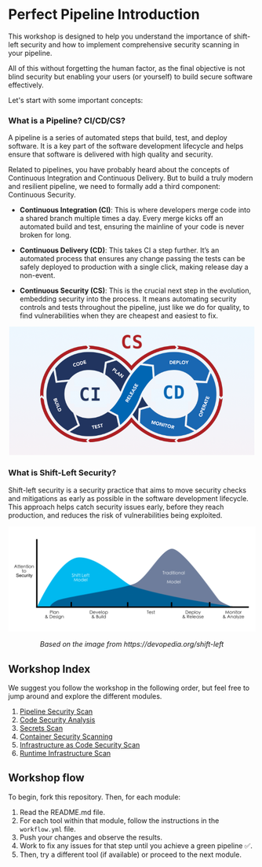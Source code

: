 # Perfect Pipeline Introduction

This workshop is designed to help you understand the importance of shift-left security and how to implement comprehensive security scanning in your pipeline.

All of this without forgetting the human factor, as the final objective is not blind security but enabling your users (or yourself) to build secure software effectively.

Let's start with some important concepts:

### What is a Pipeline? CI/CD/CS?

A pipeline is a series of automated steps that build, test, and deploy software. It is a key part of the software development lifecycle and helps ensure that software is delivered with high quality and security.

Related to pipelines, you have probably heard about the concepts of Continuous Integration and Continuous Delivery. But to build a truly modern and resilient pipeline, we need to formally add a third component: Continuous Security.

- **Continuous Integration (CI)**: This is where developers merge code into a shared branch multiple times a day. Every merge kicks off an automated build and test, ensuring the mainline of your code is never broken for long.

- **Continuous Delivery (CD)**: This takes CI a step further. It’s an automated process that ensures any change passing the tests can be safely deployed to production with a single click, making release day a non-event.

- **Continuous Security (CS)**: This is the crucial next step in the evolution, embedding security into the process. It means automating security controls and tests throughout the pipeline, just like we do for quality, to find vulnerabilities when they are cheapest and easiest to fix.

<p align="center">
<img src="./imgs/CI_CD_CS.png" alt="CI/CD/CS" width="500">
</p>

### What is Shift-Left Security?

Shift-left security is a security practice that aims to move security checks and mitigations as early as possible in the software development lifecycle. This approach helps catch security issues early, before they reach production, and reduces the risk of vulnerabilities being exploited.

<p align="center">
<img src="./imgs/shift-left.png" alt="Shift-Left Security" width="800">
<p align="center"><em>Based on the image from https://devopedia.org/shift-left</em></p>
</p>


## Workshop Index
We suggest you follow the workshop in the following order, but feel free to jump around and explore the different modules.

1. [Pipeline Security Scan](pipeline_scan/)
2. [Code Security Analysis](code_scan/)
3. [Secrets Scan](secrets_scan/)
4. [Container Security Scanning](container_scan/)
5. [Infrastructure as Code Security Scan](iac_scan/)
6. [Runtime Infrastructure Scan](runtime_infra_scan/)

## Workshop flow
To begin, fork this repository. Then, for each module:
1. Read the README.md file.
2. For each tool within that module, follow the instructions in the `workflow.yml` file.
3. Push your changes and observe the results.
4. Work to fix any issues for that step until you achieve a green pipeline ✅.
5. Then, try a different tool (if available) or proceed to the next module.
